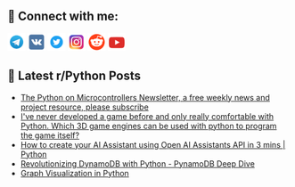 ## 🔎 Connect with me:
[<img src="https://github.com/bullbesh/bullbesh/blob/main/images/Telegram.png" width="32" height="32" />](https://t.me/bullbesh)
[<img src="https://github.com/bullbesh/bullbesh/blob/main/images/VK.png" width="32" height="32" />](https://vk.com/bullbesh)
[<img src="https://github.com/bullbesh/bullbesh/blob/main/images/Twitter.png" width="32" height="32" />](https://twitter.com/bullbesh1)
[<img src="https://github.com/bullbesh/bullbesh/blob/main/images/Instagram.png" width="32" height="32" />](https://www.instagram.com/bullbesh)
[<img src="https://github.com/bullbesh/bullbesh/blob/main/images/Reddit.png" width="32" height="32" />](https://www.reddit.com/user/bullbesh)
[<img src="https://github.com/bullbesh/bullbesh/blob/main/images/YouTube.png" width="32" height="32" />](https://www.youtube.com/channel/UCtfjRs6uzgq5mfm8S06WTcg)

## 📕 Latest r/Python Posts
<!-- BLOG-POST-LIST:START -->
- [The Python on Microcontrollers Newsletter, a free weekly news and project resource, please subscribe](https://www.reddit.com/r/Python/comments/17uc5qy/the_python_on_microcontrollers_newsletter_a_free/)
- [I&#39;ve never developed a game before and only really comfortable with Python. Which 3D game engines can be used with python to program the game itself?](https://www.reddit.com/r/Python/comments/17ubaxy/ive_never_developed_a_game_before_and_only_really/)
- [How to create your AI Assistant using Open AI Assistants API in 3 mins | Python](https://www.reddit.com/r/Python/comments/17uaunh/how_to_create_your_ai_assistant_using_open_ai/)
- [Revolutionizing DynamoDB with Python - PynamoDB Deep Dive](https://www.reddit.com/r/Python/comments/17u8fr2/revolutionizing_dynamodb_with_python_pynamodb/)
- [Graph Visualization in Python](https://www.reddit.com/r/Python/comments/17u6tbd/graph_visualization_in_python/)
<!-- BLOG-POST-LIST:END -->
